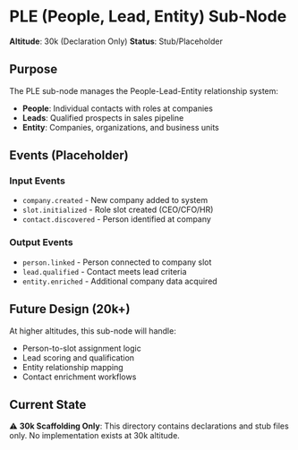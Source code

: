 # PLE (People, Lead, Entity) Sub-Node

**Altitude**: 30k (Declaration Only)
**Status**: Stub/Placeholder

## Purpose

The PLE sub-node manages the People-Lead-Entity relationship system:

- **People**: Individual contacts with roles at companies
- **Leads**: Qualified prospects in sales pipeline  
- **Entity**: Companies, organizations, and business units

## Events (Placeholder)

### Input Events
- `company.created` - New company added to system
- `slot.initialized` - Role slot created (CEO/CFO/HR)
- `contact.discovered` - Person identified at company

### Output Events  
- `person.linked` - Person connected to company slot
- `lead.qualified` - Contact meets lead criteria
- `entity.enriched` - Additional company data acquired

## Future Design (20k+)

At higher altitudes, this sub-node will handle:
- Person-to-slot assignment logic
- Lead scoring and qualification
- Entity relationship mapping
- Contact enrichment workflows

## Current State

⚠️ **30k Scaffolding Only**: This directory contains declarations and stub files only. No implementation exists at 30k altitude.